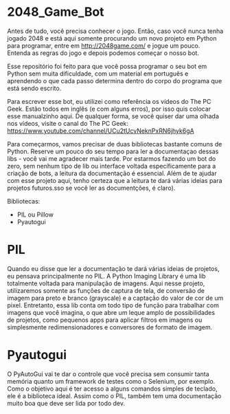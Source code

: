 # 2048_Game_Bot

Antes de tudo, você precisa conhecer o jogo. Então, caso você nunca tenha jogado 2048 e está aqui somente procurando um novo projeto em Python para programar, entre em http://2048game.com/ e jogue um pouco. Entenda as regras do jogo e depois podemos começar o nosso bot.


Esse repositório foi feito para que você possa programar o seu bot em Python sem muita dificuldade, com um material em português e aprendendo o que cada passo determina dentro do corpo do programa que está sendo escrito.

Para escrever esse bot, eu utilizei como referência os vídeos do The PC Geek. Estão todos em inglês (e com alguns erros), por isso quis colocar esse manualzinho aqui. De qualquer forma, se você quiser dar uma olhada nos vídeos, visite o canal do The PC Geek: https://www.youtube.com/channel/UCu2tUcvNeknPxRN6jhyk6gA


Para começarmos, vamos precisar de duas bibliotecas bastante comuns de Python. Reserve um pouco do seu tempo para ler a documentaçao dessas libs - você vai me agradecer mais tarde. Por estarmos fazendo um bot do zero, sem nenhum tipo de lib ou interface voltada específicamente para a criação de bots, a leitura da documentação é essencial. Além de te ajudar com esse projeto aqui, tenho certeza que a leitura te dará várias ideias para projetos futuros.sso se você ler as documentções, é claro).

Bibliotecas:


- PIL ou Pillow
- Pyautogui

# PIL

Quando eu disse que ler a documentação te dará várias ideias de projetos, eu pensava principalmente no PIL. A Python Imaging Library é uma lib totalmente voltada para manipulação de imagens. Aqui nesse projeto, utilizaremos somente as funções de captura de tela, de conversão de imagem para preto e branco (grayscale) e a captação do valor de cor de um pixel. Entretanto, essa lib conta om todo tipo de função para trabalhar com imagens que você imagina, o que abre um leque amplo de possibilidades de projetos, como pequenos apps para aplicar filtros em imagens ou simplesmente redimensionadores e conversores de formato de imagem.

# Pyautogui

O PyAutoGui vai te dar o controle que você precisa sem consumir tanta memória quanto um framework de testes como o Selenium, por exemplo. Como o objetivo aqui é ter acesso a alguns comandos simples de teclado, ele é a biblioteca ideal. Assim como o PIL, também tem uma documentação muito boa que deve ser lida por todo dev.